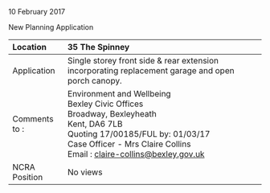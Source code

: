 10 February 2017

New Planning Application

| Location          | 35 The Spinney                                                                                                                                                                                                                                             |
| :---------------- | :--------------------------------------------------------------------------------------------------------------------------------------------------------------------------------------------------------------------------------------------------------- |
| Application       | Single storey front side & rear extension incorporating replacement garage and open porch canopy.                                                                                                                                                          |
| Comments <br>to : | Environment and Wellbeing <br>Bexley Civic Offices <br>Broadway, Bexleyheath <br>Kent, DA6 7LB <br>Quoting 17/00185/FUL by: 01/03/17 <br>Case Officer - Mrs Claire Collins <br>Email : [claire-collins@bexley.gov.uk](mailto:claire-collins@bexley.gov.uk) |
| NCRA Position     | No views                                                                                                                                                                                                                                                   |
